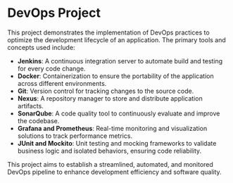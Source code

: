 # DevOps Project

This project demonstrates the implementation of DevOps practices to optimize the development lifecycle of an application. The primary tools and concepts used include:

- **Jenkins**: A continuous integration server to automate build and testing for every code change.
- **Docker**: Containerization to ensure the portability of the application across different environments.
- **Git**: Version control for tracking changes to the source code.
- **Nexus**: A repository manager to store and distribute application artifacts.
- **SonarQube**: A code quality tool to continuously evaluate and improve the codebase.
- **Grafana and Prometheus**: Real-time monitoring and visualization solutions to track performance metrics.
- **JUnit and Mockito**: Unit testing and mocking frameworks to validate business logic and isolated behaviors, ensuring code reliability.

This project aims to establish a streamlined, automated, and monitored DevOps pipeline to enhance development efficiency and software quality.
